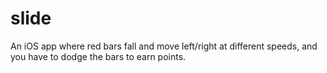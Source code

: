# slide
An iOS app where red bars fall and move left/right at different speeds, and you have to dodge the bars to earn points.
